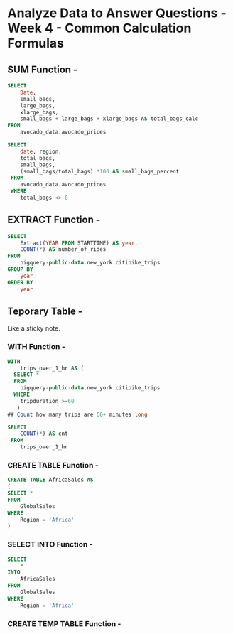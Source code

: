 # Analyze Data to Answer Questions - Week 4 - Common Calculation Formulas

## SUM Function - 
``` SQL
SELECT
    Date, 
    small_bags,
    large_bags, 
    xlarge_bags, 
    small_bags + large_bags + xlarge_bags AS total_bags_calc
FROM
    avocado_data.avocado_prices
```
```SQL
SELECT 
    date, region, 
    total_bags, 
    small_bags,
    (small_bags/total_bags) *100 AS small_bags_percent
 FROM
    avocado_data.avocado_prices
 WHERE
    total_bags <> 0
```

## EXTRACT Function - 
```SQL
SELECT
    Extract(YEAR FROM STARTTIME) AS year, 
    COUNT(*) AS number_of_rides
FROM
    bigquery-public-data.new_york.citibike_trips
GROUP BY
    year
ORDER BY 
    year
```
## Teporary Table -
Like a sticky note. 

### WITH Function - 

```SQL
WITH 
    trips_over_1_hr AS (
  SELECT *
  FROM
    bigquery-public-data.new_york.citibike_trips
  WHERE 
    tripduration >=60
   )
## Count how many trips are 60+ minutes long

SELECT
    COUNT(*) AS cnt
 FROM
    trips_over_1_hr
```

### CREATE TABLE Function - 
```SQL
CREATE TABLE AfricaSales AS
(
SELECT *
FROM
    GlobalSales
WHERE 
    Region = 'Africa'
)
```
### SELECT INTO Function - 
```SQL
SELECT 
    *
INTO
    AfricaSales
FROM 
    GlobalSales
WHERE
    Region = 'Africa'
```

### CREATE TEMP TABLE Function - 
```SQL

```


